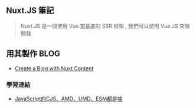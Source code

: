 ##  Nuxt.JS 筆記

> Nuxt.JS 是一個使用 Vue 當基底的 SSR 框架 , 我們可以使用 Vue.JS 來做開發
 
## 用其製作 BLOG 

- [Create a Blog with Nuxt Content](https://nuxtjs.org/tutorials/creating-blog-with-nuxt-content/)


### 學習連結

- [JavaScript的CJS、AMD、UMD、ESM都是啥](https://segmentfault.com/a/1190000040282826)
